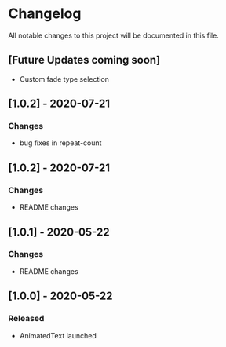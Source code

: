 # Changelog
All notable changes to this project will be documented in this file.

## [Future Updates coming soon]
- Custom fade type selection

## [1.0.2] - 2020-07-21
### Changes
- bug fixes in repeat-count

## [1.0.2] - 2020-07-21
### Changes
- README changes

## [1.0.1] - 2020-05-22
### Changes
- README changes

## [1.0.0] - 2020-05-22
### Released
- AnimatedText launched